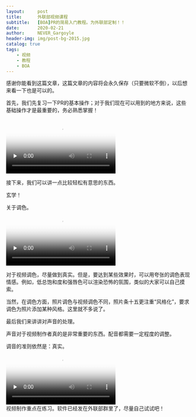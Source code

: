 ```yaml
---
layout:     post
title:      外联部视频课程
subtitle:   [BOA]PR的简易入门教程。为外联部定制！！
date:       2020-02-21
author:     NEVER_Gargoyle
header-img: img/post-bg-2015.jpg
catalog: true
tags:
    - 视频
    - 教程
    - BOA
---
```


感谢你能看到这篇文章，这篇文章的内容将会永久保存（只要微软不倒），以后想来看一下也是可以的。   

首先，我们先复习一下PR的基本操作；对于我们现在可以用到的地方来说，这些基础操作才是最重要的，务必熟悉掌握！   

<video id="video" controls="" preload="none" poster="http://om2bks7xs.bkt.clouddn.com/2017-08-26-Markdown-Advance-Video.jpg">
<source id="mp4" src="http://q62ssd5sv.bkt.clouddn.com/video1%E5%A4%8D%E4%B9%A0.mp4?e=1582333552&token=2tuIfajKFCm5nQiP-Ygqxa4iAMmVOhQCw9nGrqsa:88gJm4cVxUdILqEn0xQac1m-A9c=" type="video/mp4">
</video>   

接下来，我们可以讲一点比较轻松有意思的东西。   

玄学！   

关于调色。   
<video id="video" controls="" preload="none" poster="http://om2bks7xs.bkt.clouddn.com/2017-08-26-Markdown-Advance-Video.jpg">
<source id="mp4" src="http://q62ssd5sv.bkt.clouddn.com/video2%E8%B0%83%E8%89%B2.mp4?e=1582333552&token=2tuIfajKFCm5nQiP-Ygqxa4iAMmVOhQCw9nGrqsa:KTlNnb5LhZx_9YdXCDY_CfYRHqM=" type="video/mp4">
</video>   

对于视频调色，尽量做到真实。但是，要达到某些效果时，可以用夸张的调色表现情感。例如，低总饱和度和强唇色可以渲染恐怖的氛围，类似的大家可以自己摸索。   

当然，在调色方面，照片调色与视频调色不同，照片条十五更注重“风格化”，要求调色为照片添加某种风格。这里就不多说了。   



最后我们来讲讲对声音的处理。   

声音对于视频制作者真的是非常重要的东西。配音都需要一定程度的调整。   

调音的准则依然是：真实。   
<video id="video" controls="" preload="none" poster="http://om2bks7xs.bkt.clouddn.com/2017-08-26-Markdown-Advance-Video.jpg">
<source id="mp4" src="http://q62ssd5sv.bkt.clouddn.com/video2%E8%B0%83%E8%89%B2.mp4?e=1582333552&token=2tuIfajKFCm5nQiP-Ygqxa4iAMmVOhQCw9nGrqsa:KTlNnb5LhZx_9YdXCDY_CfYRHqM=" type="video/mp4">
</video>   
视频制作重点在练习。软件已经发在外联部群里了，尽量自己试试吧！   
